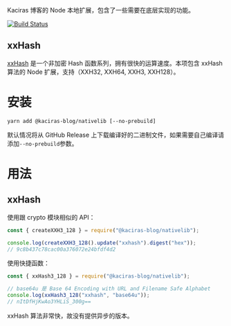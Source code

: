 Kaciras 博客的 Node 本地扩展，包含了一些需要在底层实现的功能。

[![Build Status](https://travis-ci.org/kaciras-blog/nativelib.svg?branch=master)](https://travis-ci.org/kaciras-blog/nativelib)

## xxHash

[xxHash](https://github.com/Cyan4973/xxHash) 是一个非加密 Hash 函数系列，拥有很快的运算速度。本项包含 xxHash 算法的 Node 扩展，支持（XXH32, XXH64, XXH3, XXH128）。

# 安装

```shell script
yarn add @kaciras-blog/nativelib [--no-prebuild]
```

默认情况将从 GitHub Release 上下载编译好的二进制文件，如果需要自己编译请添加`--no-prebuild`参数。

# 用法

## xxHash

使用跟 crypto 模块相似的 API：

```javascript
const { createXXH3_128 } = require("@kaciras-blog/nativelib");

console.log(createXXH3_128().update("xxhash").digest("hex"));
// 9c8b437c78cac00a376072e24bfdf4d2
```

使用快捷函数：

```javascript
const { xxHash3_128 } = require("@kaciras-blog/nativelib");

// base64u 是 Base 64 Encoding with URL and Filename Safe Alphabet
console.log(xxHash3_128("xxhash", "base64u"));
// nItDfHjKwAo3YHLiS_300g==
```

xxHash 算法非常快，故没有提供异步的版本。
